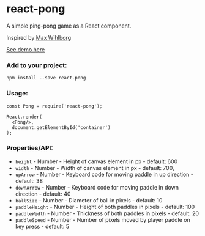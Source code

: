 # react-pong
A simple ping-pong game as a React component.

Inspired by [Max Wihlborg](https://github.com/maxwihlborg/youtube-tutorials)

[See demo here](http://ohall.github.io/react-pong)


### Add to your project:
```
npm install --save react-pong
```

### Usage:
```
const Pong = require('react-pong');

React.render(
  <Pong/>,
  document.getElementById('container')
);
```
### Properties/API:

- `height` - Number - Height of canvas element in px - default: 600
- `width` - Number - Width of canvas element in px - default: 700,
- `upArrow` - Number - Keyboard code for moving paddle in up direction - default: 38
- `downArrow` - Number - Keyboard code for moving paddle in down direction - default: 40
- `ballSize` - Number - Diameter of ball in pixels - default: 10
- `paddleHeight` - Number - Height of both paddles in pixels - default: 100
- `paddleWidth` - Number - Thickness of both paddles in pixels - default: 20
- `paddleSpeed` - Number - Number of pixels moved by player paddle on key press - default: 5

